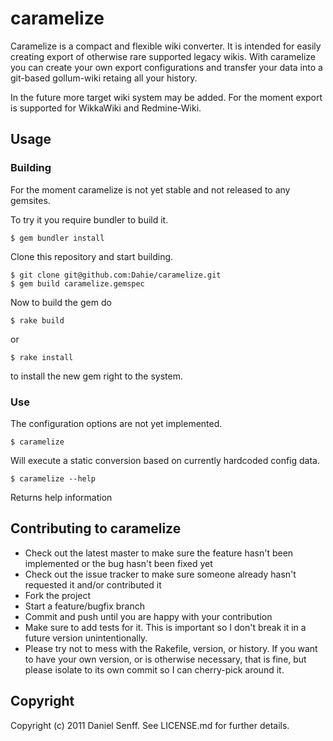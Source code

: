 # caramelize

Caramelize is a compact and flexible wiki converter. It is intended for easily creating export of otherwise rare supported legacy wikis. With caramelize you can create your own export configurations and transfer your data into a git-based gollum-wiki retaing all your history.

In the future more target wiki system may be added. For the moment export is supported for WikkaWiki and Redmine-Wiki.

## Usage

### Building

For the moment caramelize is not yet stable and not released to any gemsites.

To try it you require bundler to build it.

    $ gem bundler install

Clone this repository and start building.

    $ git clone git@github.com:Dahie/caramelize.git
    $ gem build caramelize.gemspec
    
Now to build the gem do 

    $ rake build

or

    $ rake install

to install the new gem right to the system.

### Use

The configuration options are not yet implemented.

    $ caramelize 
Will execute a static conversion based on currently hardcoded config data.

    $ caramelize --help
Returns help information


## Contributing to caramelize
 
* Check out the latest master to make sure the feature hasn't been implemented or the bug hasn't been fixed yet
* Check out the issue tracker to make sure someone already hasn't requested it and/or contributed it
* Fork the project
* Start a feature/bugfix branch
* Commit and push until you are happy with your contribution
* Make sure to add tests for it. This is important so I don't break it in a future version unintentionally.
* Please try not to mess with the Rakefile, version, or history. If you want to have your own version, or is otherwise necessary, that is fine, but please isolate to its own commit so I can cherry-pick around it.

## Copyright

Copyright (c) 2011 Daniel Senff. See LICENSE.md for further details.


